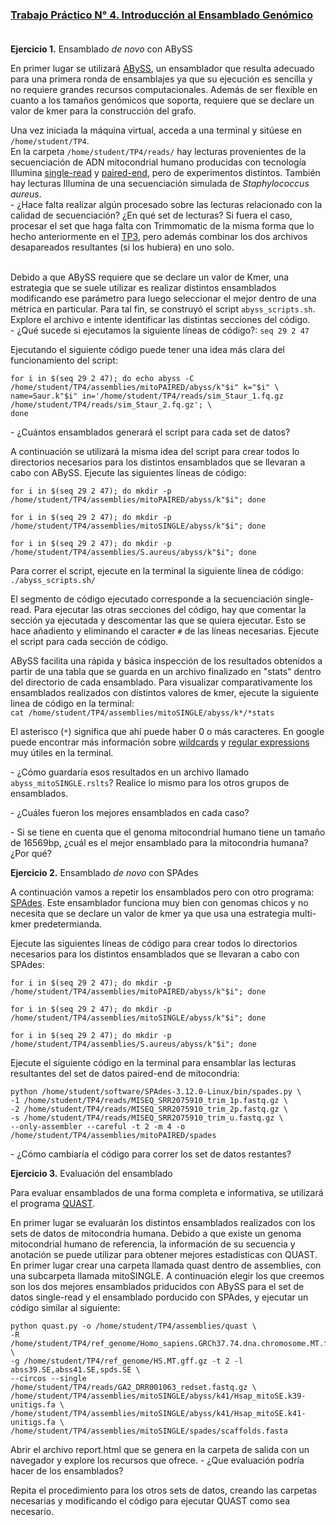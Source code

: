 ### [Trabajo Práctico N° 4. Introducción al Ensamblado Genómico](https://docs.google.com/presentation/)<br/><br/>


**Ejercicio 1.** Ensamblado _de novo_ con ABySS

En primer lugar se utilizará [ABySS](http://www.bcgsc.ca/platform/bioinfo/software/abyss/), un ensamblador que resulta adecuado para una primera ronda de ensamblajes ya que su ejecución es sencilla y no requiere grandes recursos computacionales. Además de ser flexible en cuanto a los tamaños genómicos que soporta, requiere que se declare un valor de kmer para la construcción del grafo.

Una vez iniciada la máquina virtual, acceda a una terminal y sitúese en `/home/student/TP4`.<br/>
En la carpeta `/home/student/TP4/reads/` hay lecturas provenientes de la secuenciación de ADN mitocondrial humano producidas con tecnología Illumina [single-read](https://trace.ncbi.nlm.nih.gov/Traces/sra/?run=DRR001063) y [paired-end](https://trace.ncbi.nlm.nih.gov/Traces/sra/?run=SRR2075910), pero de experimentos distintos. También hay lecturas Illumina de una secuenciación simulada de _Staphylococcus aureus_.<br/>
\- ¿Hace falta realizar algún procesado sobre las lecturas relacionado con la calidad de secuenciación? ¿En qué set de lecturas? Si fuera el caso, procesar el set que haga falta con Trimmomatic de la misma forma que lo hecho anteriormente en el [TP3](https://github.com/lunfardista/GenEvoPop/tree/master/TP3), pero además combinar los dos archivos desapareados resultantes (si los hubiera) en uno solo.<br/><br/>

Debido a que ABySS requiere que se declare un valor de Kmer, una estrategia que se suele utilizar es realizar distintos ensamblados modificando ese parámetro para luego seleccionar el mejor dentro de una métrica en particular. Para tal fin, se construyó el script `abyss_scripts.sh`. Explore el archivo e intente identificar las distintas secciones del código.<br/>
\- ¿Qué sucede si ejecutamos la siguiente líneas de código?: `seq 29 2 47`

Ejecutando el siguiente código puede tener una idea más clara del funcionamiento del script:
```
for i in $(seq 29 2 47); do echo abyss -C /home/student/TP4/assemblies/mitoPAIRED/abyss/k"$i" k="$i" \
name=Saur.k"$i" in='/home/student/TP4/reads/sim_Staur_1.fq.gz /home/student/TP4/reads/sim_Staur_2.fq.gz'; \
done
```
\- ¿Cuántos ensamblados generará el script para cada set de datos?

A continuación se utilizará la misma idea del script para crear todos lo directorios necesarios para los distintos ensamblados que se llevaran a cabo con ABySS. Ejecute las siguientes líneas de código:
```
for i in $(seq 29 2 47); do mkdir -p /home/student/TP4/assemblies/mitoPAIRED/abyss/k"$i"; done
```
```
for i in $(seq 29 2 47); do mkdir -p /home/student/TP4/assemblies/mitoSINGLE/abyss/k"$i"; done
```
```
for i in $(seq 29 2 47); do mkdir -p /home/student/TP4/assemblies/S.aureus/abyss/k"$i"; done
```

Para correr el script, ejecute en la terminal la siguiente línea de código:<br/>
`./abyss_scripts.sh/`

El segmento de código ejecutado corresponde a la secuenciación single-read. Para ejecutar las otras secciones del código, hay que comentar la sección ya ejecutada y descomentar las que se quiera ejecutar. Esto se hace añadiento y eliminando el caracter `#` de las líneas necesarias. Ejecute el script para cada sección de código.

ABySS facilita una rápida y básica inspección de los resultados obtenidos a partir de una tabla que se guarda en un archivo finalizado en "stats" dentro del directorio de cada ensamblado. Para visualizar comparativamente los ensamblados realizados con distintos valores de kmer, ejecute la siguiente linea de código en la terminal:<br/>
`cat /home/student/TP4/assemblies/mitoSINGLE/abyss/k*/*stats`

El asterisco (`*`) significa que ahí puede haber 0 o más caracteres. En google puede encontrar más información sobre [wildcards](http://tldp.org/LDP/GNU-Linux-Tools-Summary/html/x11655.htm) y [regular expressions](http://tldp.org/LDP/Bash-Beginners-Guide/html/sect_04_01.html) muy útiles en la terminal.<br/>

\- ¿Cómo guardaría esos resultados en un archivo llamado `abyss_mitoSINGLE.rslts`? Realice lo mismo para los otros grupos de ensamblados.

\- ¿Cuáles fueron los mejores ensamblados en cada caso?

\- Si se tiene en cuenta que el genoma mitocondrial humano tiene un tamaño de 16569bp, ¿cuál es el mejor ensamblado para la mitocondria humana? ¿Por qué?


**Ejercicio 2.** Ensamblado _de novo_ con SPAdes

A continuación vamos a repetir los ensamblados pero con otro programa: [SPAdes](http://cab.spbu.ru/software/spades/). Este ensamblador funciona muy bien con genomas chicos y no necesita que se declare un valor de kmer ya que usa una estrategia multi-kmer predetermianda.

Ejecute las siguientes líneas de código para crear todos lo directorios necesarios para los distintos ensamblados que se llevaran a cabo con SPAdes:
```
for i in $(seq 29 2 47); do mkdir -p /home/student/TP4/assemblies/mitoPAIRED/abyss/k"$i"; done
```
```
for i in $(seq 29 2 47); do mkdir -p /home/student/TP4/assemblies/mitoSINGLE/abyss/k"$i"; done
```
```
for i in $(seq 29 2 47); do mkdir -p /home/student/TP4/assemblies/S.aureus/abyss/k"$i"; done
```

Ejecute el siguiente código en la terminal para ensamblar las lecturas resultantes del set de datos paired-end de mitocondria: 

    python /home/student/software/SPAdes-3.12.0-Linux/bin/spades.py \
    -1 /home/student/TP4/reads/MISEQ_SRR2075910_trim_1p.fastq.gz \
    -2 /home/student/TP4/reads/MISEQ_SRR2075910_trim_2p.fastq.gz \
    -s /home/student/TP4/reads/MISEQ_SRR2075910_trim_u.fastq.gz \
    --only-assembler --careful -t 2 -m 4 -o /home/student/TP4/assemblies/mitoPAIRED/spades

\- ¿Cómo cambiaría el código para correr los set de datos restantes?


**Ejercicio 3.** Evaluación del ensamblado

Para evaluar ensamblados de una forma completa e informativa, se utilizará el programa [QUAST](http://cab.spbu.ru/software/quast).

En primer lugar se evaluarán los distintos ensamblados realizados con los sets de datos de mitocondria humana. Debido a que existe un genoma mitocondrial humano de referencia, la información de su secuencia y anotación se puede utilizar para obtener mejores estadísticas con QUAST.
En primer lugar crear una carpeta llamada quast dentro de assemblies, con una subcarpeta llamada mitoSINGLE. A continuación elegir los que creemos son los dos mejores ensamblados priducidos con ABySS para el set de datos single-read y el ensamblado porducido con SPAdes, y ejecutar un código similar al siguiente:

    python quast.py -o /home/student/TP4/assemblies/quast \
    -R /home/student/TP4/ref_genome/Homo_sapiens.GRCh37.74.dna.chromosome.MT.fa.gz \
    -g /home/student/TP4/ref_genome/HS.MT.gff.gz -t 2 -l abss39.SE,abss41.SE,spds.SE \
    --circos --single /home/student/TP4/reads/GA2_DRR001063_redset.fastq.gz \
    /home/student/TP4/assemblies/mitoSINGLE/abyss/k41/Hsap_mitoSE.k39-unitigs.fa \
    /home/student/TP4/assemblies/mitoSINGLE/abyss/k41/Hsap_mitoSE.k41-unitigs.fa \
    /home/student/TP4/assemblies/mitoSINGLE/spades/scaffolds.fasta

Abrir el archivo report.html que se genera en la carpeta de salida con un navegador y explore los recursos que ofrece.
\- ¿Que evaluación podría hacer de los ensamblados?


Repita el procedimiento para los otros sets de datos, creando las carpetas necesarias y modificando el código para ejecutar QUAST como sea necesario.




